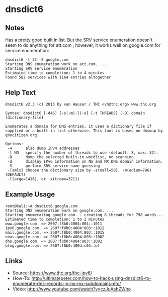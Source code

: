 # dnsdict6

Notes
-------

Has a pretty good built in list. But the SRV service enumeration doesn't seem to do anything for att.com ; however, it works well on google.com for service enumeration:
```
dnsdict6 -t 32 -S google.com
Starting DNS enumeration work on att.com. ...
Starting SRV service enumeration
Estimated time to completion: 1 to 4 minutes
Found 582 services with 1164 entries altogether
```

Help Text
-------
```
dnsdict6 v2.3 (c) 2013 by van Hauser / THC <vh@thc.org> www.thc.org

Syntax: dnsdict6 [-d46] [-s|-m|-l|-x] [-t THREADS] [-D] domain [dictionary-file]

Enumerates a domain for DNS entries, it uses a dictionary file if supplied or a built-in list otherwise. This tool is based on dnsmap by gnucitizen.org.

Options:
 -4      also dump IPv4 addresses
 -t NO   specify the number of threads to use (default: 8, max: 32).
 -D      dump the selected built-in wordlist, no scanning.
 -d      display IPv6 information on NS and MX DNS domain information.
 -S      perform SRV service name guessing
 -[smlx] choose the dictionary size by -s(mall=50), -m(edium=796) (DEFAULT)
 -l(arge=1416), or -x(treme=3211)
```

Example Usage
-------
```
root@kali:~# dnsdict6 google.com
Starting DNS enumeration work on google.com. ...
Starting enumerating google.com. - creating 8 threads for 798 words...
Estimated time to completion: 1 to 2 minutes
www.google.com. => 2607:f8b0:4004:804::1011
ipv6.google.com. => 2607:f8b0:4004:803::1012
mail.google.com. => 2607:f8b0:4004:803::1015
news.google.com. => 2607:f8b0:4004:803::1002
dns.google.com. => 2607:f8b0:4004:803::1002
blog.google.com. => 2607:f8b0:400d:c04::bf

```

Links
-------
* Source: https://www.thc.org/thc-ipv6/
* How-To: http://ultimatepeter.com/how-to-hack-using-dnsdict6-to-enumerate-dns-records-ip-ns-mx-subdomains-etc/
* Video: http://www.youtube.com/watch?v=czJuAshZWho

